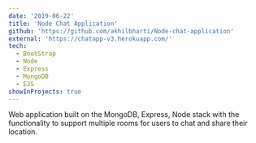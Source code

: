 ```yaml
---
date: '2019-06-22'
title: 'Node Chat Application'
github: 'https://github.com/akhilbharti/Node-chat-application'
external: 'https://chatapp-v3.herokuapp.com/'
tech:
  - BootStrap
  - Node
  - Express
  - MongoDB
  - EJS
showInProjects: true
---
```


Web application built on the MongoDB, Express, Node stack with the functionality to support multiple rooms for users to chat and share their location.
